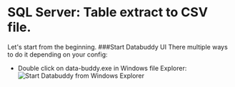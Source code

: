 # SQL Server: Table extract to CSV file.
Let's start from the beginning.
###Start  Databuddy UI
There multiple ways to do it depending on your config:
- Double click on data-buddy.exe in Windows file Explorer:
![Start Databuddy from Windows Explorer](https://github.com/data-buddy/DataBuddy/blob/master/screenshots/Databuddy_explore.png "Start Databuddy from Windows Explorer")






